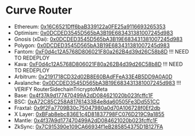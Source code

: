 # Curve Router

- Ethereum: [0x16C6521Dff6baB339122a0FE25a9116693265353](https://etherscan.io/address/0x16C6521Dff6baB339122a0FE25a9116693265353#code)
- Optimism: [0x0DCDED3545D565bA3B19E683431381007245d983](https://optimistic.etherscan.io/address/0x0DCDED3545D565bA3B19E683431381007245d983#code)
- Gnosis (xDai): [0x0DCDED3545D565bA3B19E683431381007245d983](https://gnosisscan.io/address/0x0DCDED3545D565bA3B19E683431381007245d983#code)
- Polygon: [0x0DCDED3545D565bA3B19E683431381007245d983](https://polygonscan.com/address/0x0DCDED3545D565bA3B19E683431381007245d983#code)
- Fantom: [0xF0d4c12A5768D806021F80a262B4d39d26C58b8D](https://ftmscan.com/address/0xF0d4c12A5768D806021F80a262B4d39d26C58b8D#code)  !!! NEED TO REDEPLOY
- Kava: [0xF0d4c12A5768D806021F80a262B4d39d26C58b8D](https://explorer.kava.io/address/0xF0d4c12A5768D806021F80a262B4d39d26C58b8D/contracts)  !!! NEED TO REDEPLOY
- Arbitrum: [0x2191718CD32d02B8E60BAdFFeA33E4B5DD9A0A0D](https://arbiscan.io/address/0x2191718CD32d02B8E60BAdFFeA33E4B5DD9A0A0D#code)
- Avalanche: [0x0DCDED3545D565bA3B19E683431381007245d983](https://snowtrace.io/address/0x0DCDED3545D565bA3B19E683431381007245d983#code)  !!! VERIFY RouterSidechainTricryptoMeta
- Base: [0x4f37A9d177470499A2dD084621020b023fcffc1F](https://basescan.org/address/0x4f37A9d177470499A2dD084621020b023fcffc1F#code)
- BSC: [0xA72C85C258A81761433B4e8da60505Fe3Dd551CC](https://bscscan.com/address/0xA72C85C258A81761433B4e8da60505Fe3Dd551CC#code)
- Fraxtal: [0x9f2Fa7709B30c75047980a0d70A106728f0Ef2db](https://fraxscan.com/address/0x9f2Fa7709B30c75047980a0d70A106728f0Ef2db#code)
- X Layer: [0xBFab8ebc836E1c4D81837798FC076D219C9a1855](https://www.oklink.com/xlayer/address/0xBFab8ebc836E1c4D81837798FC076D219C9a1855/contract)
- Mantle: [0x4f37A9d177470499A2dD084621020b023fcffc1F](https://mantlescan.xyz/address/0x4f37A9d177470499A2dD084621020b023fcffc1F#code)
- ZkSync: [0x7C915390e109CA66934f1eB285854375D1B127FA](https://explorer.zksync.io/address/0x7C915390e109CA66934f1eB285854375D1B127FA#contract)
